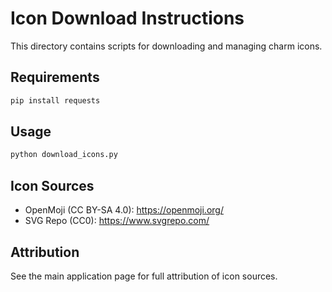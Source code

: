 # Icon Download Instructions

This directory contains scripts for downloading and managing charm icons.

## Requirements
```bash
pip install requests
```

## Usage
```bash
python download_icons.py
```

## Icon Sources
- OpenMoji (CC BY-SA 4.0): https://openmoji.org/
- SVG Repo (CC0): https://www.svgrepo.com/

## Attribution
See the main application page for full attribution of icon sources.
